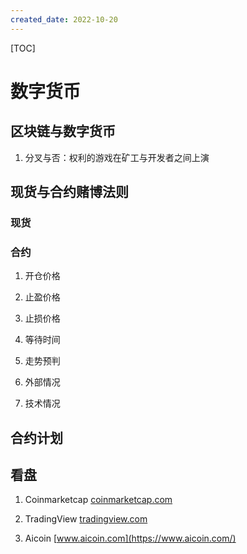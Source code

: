 ```yaml
---
created_date: 2022-10-20
---
```


[TOC]

# 数字货币

## 区块链与数字货币

1. 分叉与否：权利的游戏在矿工与开发者之间上演

## 现货与合约赌博法则

### 现货

### 合约

1. 开仓价格

2. 止盈价格

3. 止损价格

4. 等待时间

5. 走势预判

6. 外部情况

7. 技术情况

## 合约计划

## 看盘

1. Coinmarketcap [coinmarketcap.com](https://coinmarketcap.com)

2. TradingView [tradingview.com](https://www.tradingview.com/)

3. Aicoin [www.aicoin.com](https://www.aicoin.com/)
